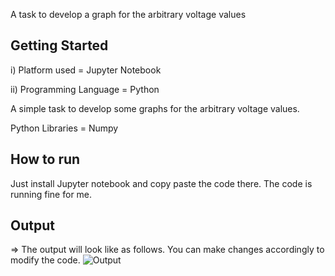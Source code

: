 A task to develop a graph for the arbitrary voltage values
## Getting Started
i) Platform used = Jupyter Notebook

ii) Programming Language = Python 

A simple task to develop some graphs for the arbitrary voltage values.

Python Libraries =  Numpy
 
## How to run
Just install Jupyter notebook and copy paste the code there. The code is running fine for me. 

## Output
=> The output will look like as follows. You can make changes accordingly to modify the code. 
![Output](https://user-images.githubusercontent.com/63932529/84184064-0a693880-aa8d-11ea-8aeb-ab17d0b49e33.jpg)


